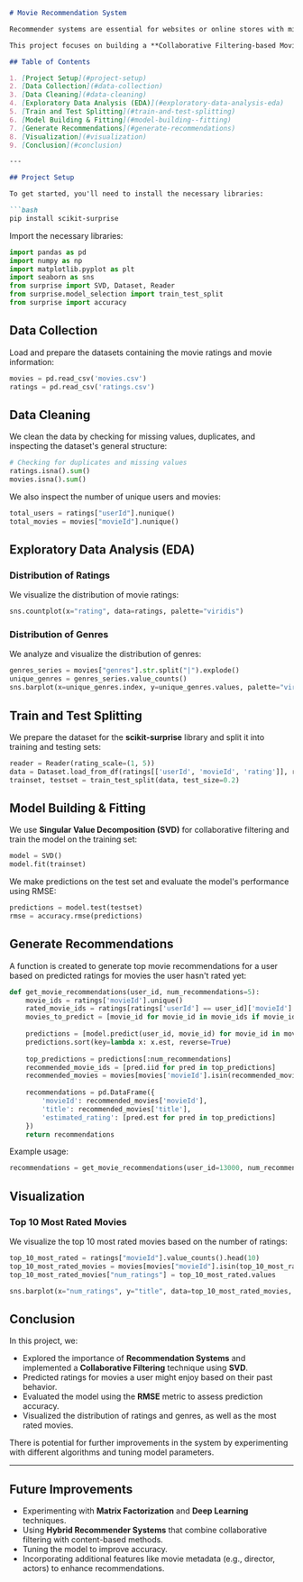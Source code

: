 ```markdown
# Movie Recommendation System

Recommender systems are essential for websites or online stores with millions of items, helping users find what they're looking for by narrowing down their choices. These systems are widely used by companies like Netflix and Amazon to suggest content tailored to individual users.

This project focuses on building a **Collaborative Filtering-based Movie Recommendation System**. The goal is to predict how a user would rate a movie they haven’t watched yet. The model will be evaluated using metrics like **RMSE (Root Mean Squared Error)** to minimize the difference between predicted and actual ratings.

## Table of Contents

1. [Project Setup](#project-setup)
2. [Data Collection](#data-collection)
3. [Data Cleaning](#data-cleaning)
4. [Exploratory Data Analysis (EDA)](#exploratory-data-analysis-eda)
5. [Train and Test Splitting](#train-and-test-splitting)
6. [Model Building & Fitting](#model-building--fitting)
7. [Generate Recommendations](#generate-recommendations)
8. [Visualization](#visualization)
9. [Conclusion](#conclusion)

---

## Project Setup

To get started, you'll need to install the necessary libraries:

```bash
pip install scikit-surprise
```

Import the necessary libraries:

```python
import pandas as pd
import numpy as np
import matplotlib.pyplot as plt
import seaborn as sns
from surprise import SVD, Dataset, Reader
from surprise.model_selection import train_test_split
from surprise import accuracy
```

## Data Collection

Load and prepare the datasets containing the movie ratings and movie information:

```python
movies = pd.read_csv('movies.csv')
ratings = pd.read_csv('ratings.csv')
```

## Data Cleaning

We clean the data by checking for missing values, duplicates, and inspecting the dataset's general structure:

```python
# Checking for duplicates and missing values
ratings.isna().sum()
movies.isna().sum()
```

We also inspect the number of unique users and movies:

```python
total_users = ratings["userId"].nunique()
total_movies = movies["movieId"].nunique()
```

## Exploratory Data Analysis (EDA)

### Distribution of Ratings

We visualize the distribution of movie ratings:

```python
sns.countplot(x="rating", data=ratings, palette="viridis")
```

### Distribution of Genres

We analyze and visualize the distribution of genres:

```python
genres_series = movies["genres"].str.split("|").explode()
unique_genres = genres_series.value_counts()
sns.barplot(x=unique_genres.index, y=unique_genres.values, palette="viridis")
```

## Train and Test Splitting

We prepare the dataset for the **scikit-surprise** library and split it into training and testing sets:

```python
reader = Reader(rating_scale=(1, 5))
data = Dataset.load_from_df(ratings[['userId', 'movieId', 'rating']], reader)
trainset, testset = train_test_split(data, test_size=0.2)
```

## Model Building & Fitting

We use **Singular Value Decomposition (SVD)** for collaborative filtering and train the model on the training set:

```python
model = SVD()
model.fit(trainset)
```

We make predictions on the test set and evaluate the model's performance using RMSE:

```python
predictions = model.test(testset)
rmse = accuracy.rmse(predictions)
```

## Generate Recommendations

A function is created to generate top movie recommendations for a user based on predicted ratings for movies the user hasn't rated yet:

```python
def get_movie_recommendations(user_id, num_recommendations=5):
    movie_ids = ratings['movieId'].unique()
    rated_movie_ids = ratings[ratings['userId'] == user_id]['movieId']
    movies_to_predict = [movie_id for movie_id in movie_ids if movie_id not in rated_movie_ids.values]
    
    predictions = [model.predict(user_id, movie_id) for movie_id in movies_to_predict]
    predictions.sort(key=lambda x: x.est, reverse=True)
    
    top_predictions = predictions[:num_recommendations]
    recommended_movie_ids = [pred.iid for pred in top_predictions]
    recommended_movies = movies[movies['movieId'].isin(recommended_movie_ids)]
    
    recommendations = pd.DataFrame({
        'movieId': recommended_movies['movieId'],
        'title': recommended_movies['title'],
        'estimated_rating': [pred.est for pred in top_predictions]
    })
    return recommendations
```

Example usage:

```python
recommendations = get_movie_recommendations(user_id=13000, num_recommendations=15)
```

## Visualization

### Top 10 Most Rated Movies

We visualize the top 10 most rated movies based on the number of ratings:

```python
top_10_most_rated = ratings["movieId"].value_counts().head(10)
top_10_most_rated_movies = movies[movies["movieId"].isin(top_10_most_rated.index)].copy()
top_10_most_rated_movies["num_ratings"] = top_10_most_rated.values

sns.barplot(x="num_ratings", y="title", data=top_10_most_rated_movies, palette="viridis")
```

## Conclusion

In this project, we:

- Explored the importance of **Recommendation Systems** and implemented a **Collaborative Filtering** technique using **SVD**.
- Predicted ratings for movies a user might enjoy based on their past behavior.
- Evaluated the model using the **RMSE** metric to assess prediction accuracy.
- Visualized the distribution of ratings and genres, as well as the most rated movies.

There is potential for further improvements in the system by experimenting with different algorithms and tuning model parameters.

---

## Future Improvements

- Experimenting with **Matrix Factorization** and **Deep Learning** techniques.
- Using **Hybrid Recommender Systems** that combine collaborative filtering with content-based methods.
- Tuning the model to improve accuracy.
- Incorporating additional features like movie metadata (e.g., director, actors) to enhance recommendations.

```
